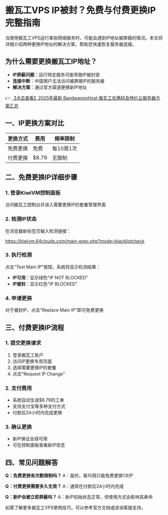 # 搬瓦工VPS IP被封？免费与付费更换IP完整指南

当使用搬瓦工VPS运行某些网络服务时，可能会遇到IP地址被屏蔽的情况。本文将详细介绍两种更换IP地址的解决方案，帮助您快速恢复服务器连接。

## 为什么需要更换搬瓦工IP地址？

- **IP屏蔽问题**：运行特定服务可能导致IP被封锁
- **连接中断**：中国用户无法访问被屏蔽IP的服务器
- **解决方案**：通过官方渠道更换新IP地址

👉 [【点击查看】2025年最新 BandwagonHost 搬瓦工优惠码及特价云服务器方案汇总](https://bit.ly/banwagon)

## 一、IP更换方案对比

| 更换方式 | 费用 | 频率限制 |
|---------|------|----------|
| 免费更换 | 免费 | 每10周1次 |
| 付费更换 | $8.79 | 无限制 |

## 二、免费更换IP详细步骤

### 1. 登录KiwiVM控制面板
访问搬瓦工控制台并进入需要更换IP的套餐管理界面

### 2. 检测IP状态
在浏览器新标签页输入检测链接：

https://kiwivm.64clouds.com/main-exec.php?mode=blacklistcheck

### 3. 执行检测
点击"Test Main IP"按钮，系统将显示检测结果：

- **IP可用**：显示绿色"IP NOT BLOCKED"
- **IP被封**：显示红色"IP BLOCKED"

### 4. 申请更换
对于被封IP，点击"Replace Main IP"即可免费更换

## 三、付费更换IP流程

### 1. 提交更换请求
1. 登录搬瓦工账户
2. 访问IP更换专用页面
3. 选择需要更换IP的套餐
4. 点击"Request IP Change"

### 2. 支付费用
- 系统自动生成$8.79的工单
- 支持支付宝等多种支付方式
- 付款后24小时内完成更换

### 3. 确认更换
- 新IP保证全球可用
- 可在控制面板查看新IP信息

## 四、常见问题解答

**Q：免费更换有次数限制吗？**
A：是的，每10周只能免费更换1次IP

**Q：付费更换需要多久生效？**
A：通常在付款后24小时内完成

**Q：新IP会被立即屏蔽吗？**
A：新IP初始状态正常，但使用方式会影响其寿命

如需了解更多搬瓦工VPS使用技巧，可以参考官方文档或咨询客服支持。